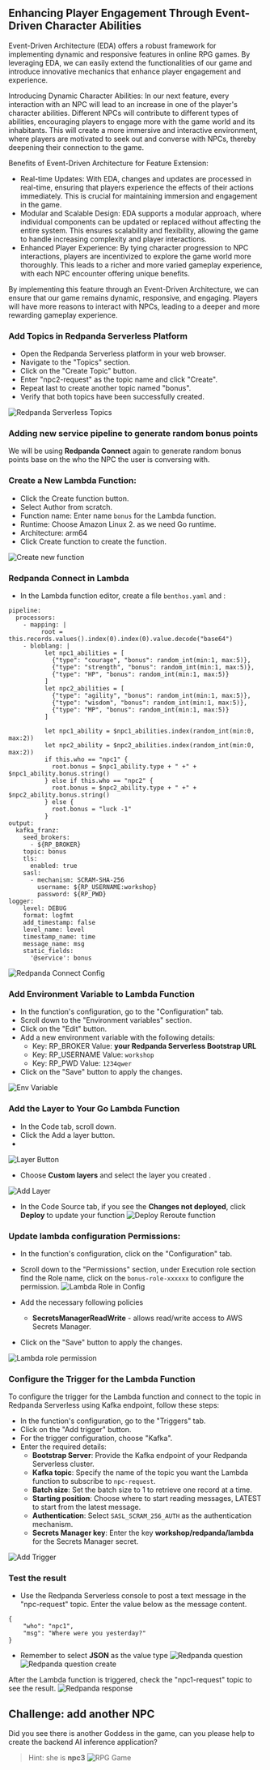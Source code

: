 ## Enhancing Player Engagement Through Event-Driven Character Abilities

Event-Driven Architecture (EDA) offers a robust framework for implementing dynamic and responsive features in online RPG games. By leveraging EDA, we can easily extend the functionalities of our game and introduce innovative mechanics that enhance player engagement and experience.

Introducing Dynamic Character Abilities:
In our next feature, every interaction with an NPC will lead to an increase in one of the player's character abilities. Different NPCs will contribute to different types of abilities, encouraging players to engage more with the game world and its inhabitants. This will create a more immersive and interactive environment, where players are motivated to seek out and converse with NPCs, thereby deepening their connection to the game.

Benefits of Event-Driven Architecture for Feature Extension:

- Real-time Updates: With EDA, changes and updates are processed in real-time, ensuring that players experience the effects of their actions immediately. This is crucial for maintaining immersion and engagement in the game.
- Modular and Scalable Design: EDA supports a modular approach, where individual components can be updated or replaced without affecting the entire system. This ensures scalability and flexibility, allowing the game to handle increasing complexity and player interactions.
- Enhanced Player Experience: By tying character progression to NPC interactions, players are incentivized to explore the game world more thoroughly. This leads to a richer and more varied gameplay experience, with each NPC encounter offering unique benefits.

By implementing this feature through an Event-Driven Architecture, we can ensure that our game remains dynamic, responsive, and engaging. Players will have more reasons to interact with NPCs, leading to a deeper and more rewarding gameplay experience.


### Add Topics in Redpanda Serverless Platform  
- Open the Redpanda Serverless platform in your web browser.
- Navigate to the "Topics" section.
- Click on the "Create Topic" button.
- Enter "npc2-request" as the topic name and click "Create".
- Repeat last to create another topic named "bonus".
- Verify that both topics have been successfully created.

![Redpanda Serverless Topics](../images/rp-bonus-topics.png)

### Adding new service pipeline to generate random bonus points

We will be using **Redpanda Connect** again to generate random bonus points base on the who the NPC the user is conversing with. 


### Create a New Lambda Function:

- Click the Create function button.
- Select Author from scratch.
- Function name: Enter name `bonus` for the Lambda function.
- Runtime: Choose Amazon Linux 2. as we need Go runtime.
- Architecture: arm64
- Click Create function to create the function.

![Create new function](../images/lambda-create-reroute.png)


### Redpanda Connect in Lambda
- In the Lambda function editor, create a file `benthos.yaml` and :
```
pipeline:
  processors:
    - mapping: |
         root = this.records.values().index(0).index(0).value.decode("base64")
    - bloblang: |
          let npc1_abilities = [
            {"type": "courage", "bonus": random_int(min:1, max:5)},
            {"type": "strength", "bonus": random_int(min:1, max:5)},
            {"type": "HP", "bonus": random_int(min:1, max:5)}
          ]
          let npc2_abilities = [
            {"type": "agility", "bonus": random_int(min:1, max:5)},
            {"type": "wisdom", "bonus": random_int(min:1, max:5)},
            {"type": "MP", "bonus": random_int(min:1, max:5)}
          ]
          
          let npc1_ability = $npc1_abilities.index(random_int(min:0, max:2))
          let npc2_ability = $npc2_abilities.index(random_int(min:0, max:2))
          if this.who == "npc1" {
            root.bonus = $npc1_ability.type + " +" + $npc1_ability.bonus.string()
          } else if this.who == "npc2" {
            root.bonus = $npc2_ability.type + " +" + $npc2_ability.bonus.string()
          } else {
            root.bonus = "luck -1"
          }
output:
  kafka_franz:
    seed_brokers:
      - ${RP_BROKER}
    topic: bonus
    tls:
      enabled: true
    sasl:
      - mechanism: SCRAM-SHA-256
        username: ${RP_USERNAME:workshop}
        password: ${RP_PWD}
logger:
    level: DEBUG
    format: logfmt
    add_timestamp: false
    level_name: level
    timestamp_name: time
    message_name: msg
    static_fields:
      '@service': bonus

```
![Redpanda Connect Config](../images/lambda-config-code.png)

### Add Environment Variable to Lambda Function
- In the function's configuration, go to the "Configuration" tab.
- Scroll down to the "Environment variables" section.
- Click on the "Edit" button.
- Add a new environment variable with the following details:
  - Key: RP_BROKER Value: **your Redpanda Serverless Bootstrap URL**
  - Key: RP_USERNAME Value: `workshop`
  - Key: RP_PWD Value: `1234qwer`
- Click on the "Save" button to apply the changes.

![Env Variable](../images/lambda-layer-env.png)


### Add the Layer to Your Go Lambda Function

- In the Code tab, scroll down.
- Click the Add a layer button.
- 
![Layer Button](../images/lambda-layer-button.png)

- Choose **Custom layers** and select the layer you created .

![Add Layer](../images/lambda-add-layer.png)

- In the Code Source tab, if you see the __Changes not deployed__, click **Deploy** to update your function
![Deploy Reroute function](../images/llambda-deploy-reroute.png)


###  Update lambda configuration Permissions:

- In the function's configuration, click on the "Configuration" tab.
- Scroll down to the "Permissions" section, under Execution role section find the Role name, click on the `bonus-role-xxxxxx` to configure the permission.
![Lambda Role in Config](../images/askHero-lambda-role.png)

- Add the necessary following policies
  - **SecretsManagerReadWrite** - allows read/write access to AWS Secrets Manager.
- Click on the "Save" button to apply the changes. 

![Lambda role permission](../images/askHero-permission.png)


### Configure the Trigger for the Lambda Function
To configure the trigger for the Lambda function and connect to the topic in Redpanda Serverless using Kafka endpoint, follow these steps:

- In the function's configuration, go to the "Triggers" tab.
- Click on the "Add trigger" button.
- For the trigger configuration, choose "Kafka".
- Enter the required details:
    - **Bootstrap Server**: Provide the Kafka endpoint of your Redpanda Serverless cluster.
    - **Kafka topic**: Specify the name of the topic you want the Lambda function to subscribe to `npc-request`.
    - **Batch size**: Set the batch size to 1 to retrieve one record at a time.
    - **Starting position**: Choose where to start reading messages, LATEST to start from the latest message.
    - **Authentication**: Select `SASL_SCRAM_256_AUTH` as the authentication mechanism.
    - **Secrets Manager key**: Enter the key **workshop/redpanda/lambda** for the Secrets Manager secret.

![Add Trigger](../images/lambda-trigger-reroute.png)


### Test the result
- Use the Redpanda Serverless console to post a text message in the "npc-request" topic. Enter the value below as the message content.

```
{
    "who": "npc1",
    "msg": "Where were you yesterday?"
}
```

- Remember to select **JSON** as the value type
![Redpanda question](../images/rp-reroute-produce.pngrp-reroute-produce.png)
![Redpanda question create](../images/rp-reroute-test.png)

After the Lambda function is triggered, check the "npc1-request" topic to see the result.
![Redpanda response](../images/rp-topic-response-reroute.png)





## Challenge: add another NPC 

Did you see there is another Goddess in the game, can you please help to create the backend AI inference application?
> Hint: she is **npc3**
![RPG Game](../images/node-rpg-goddess.png)
